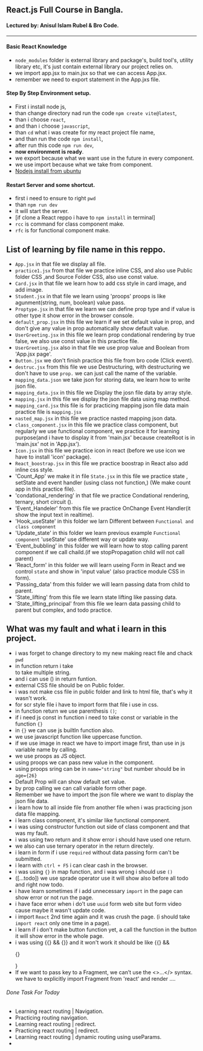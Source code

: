 ## React.js Full Course in Bangla.

#### Lectured by: Anisul Islam Rubel & Bro Code.

<hr>

#### Basic React Knowledge

- `node_modules` folder is external library and package's, build tool's, utility
  library etc, it's just contain external library our project relies on.
- we import app.jsx to main.jsx so that we can access App.jsx.
- remember we need to export statement in the App.jxs file.

#### Step By Step Environment setup.

- First i install node js,
- than change directory nad run the code `npm create vite@latest`,
- than i choose `react`,
- and than i choose `javascript`,
- than `cd` what i was create for my react project file name,
- and than run the code `npm install`,
- after run this code `npm run dev`,
- <b>now environment is ready</b>.
- we export because what we want use in the future in every component.
- we use import because what we take from component.
- [Nodejs install from ubuntu](https://youtu.be/NS3aTgKztis?si=IPOV09zYbFjHcmj-)

#### Restart Server and some shortcut.

- first i need to ensure to right `pwd`
- than `npm run dev`
- it will start the server.
- [if clone a React reppo i have to `npm install` in terminal]
- `rcc` is command for class component make.
- `rfc` is for functional component make.

## List of learning by file name in this reppo.

- `App.jsx` in that file we display all file.
- `practice1.jsx` from that file we practice inline CSS, and also use Public
  folder CSS ,and Source Folder CSS, also use const value.
- `Card.jsx` in that file we learn how to add css style in card image, and add
  image.
- `Student.jsx` in that file we learn using 'proops' proops is like
  agunment(string, num, boolean) value pass.
- `Proptype.jsx` in that file we learn we can define prop type and if value is
  other type it show error in the browser console.
- `default_prop.jsx` in this file we learn if we set default value in prop, and
  don't give any value in prop automatically show default value.
- `UserGreeting.jsx` in this file we learn prop condational rendering by true
  false, we also use const value in this practice file.
- `UserGreeting.jsx` also in that file we use prop value and Boolean from
  'App.jsx page'.
- `Button.jsx` we don't finish practice this file from bro code (Click event).
- `destruc.jsx` from this file we use Destructuring, with destructuring we don't
  have to use `prop.` we can just call the name of the variable.
- `mapping_data.json` we take json for storing data, we learn how to write json
  file.
- `mapping_data.jsx` in this file we Display the josn file data by array style.
- `mapping.jsx` in this file we display the json file data using map method.
- `mapping_card.jsx` this file is for practicing mapping json file data main
  practice file is `mapping.jsx`
- `nasted_map.jsx` in this file we practice nasted mapping json data.
- `class_component.jsx` in this file we practice class component, but regularly
  we use functional component, we practice it for learning purpose(and i have to
  display it from 'main.jsx' because createRoot is in 'main.jsx' not in
  'App.jsx').
- `Icon.jsx` in this file we practice icon in react (before we use icon we have
  to install 'icon' package).
- `React_boostrap.jsx` in this file we practice boostrap in React also add
  inline css style.
- 'Count_App' we make it in file `State.jsx` in this file we practice state ,
  setState and event handler (using class not function,) (We make count app in
  this practice file).
- 'condational_rendering' in that file we practice Condational rendering,
  ternary, short circuit ().
- 'Event_Handeler' from this file we practice OnChange Event Handler(it show the
  input text in realtime).
- 'Hook_useState' in this folder we larn Different between
  `Functional and class component`
- 'Update_state' in this folder we learn previous example `Functional component`
  'useState' use different way or update way.
- 'Event_bubbling' in this folder we will learn how to stop calling parent
  component if we call chaild.(if we stopPropagation child will not call parent)
- 'React_form' in this folder we will learn useing Form in React and we control
  `state` and show in 'input value' (also practice module CSS in form).
- 'Passing_data' from this folder we will learn passing data from child to
  parent.
- 'State_lifting' from this file we learn state lifting like passing data.
- 'State_lifting_principal' from this file we learn data passing child to parent
  but complex, and todo practice.

## What was my fault and what i learn in this project.

- i was forget to change directory to my new making react file and chack `pwd`
- in function return i take <div> to take multiple string.
- and i can use () in return funtion.
- external CSS file should be on Public folder.
- i was not make css file in public folder and link to html file, that's why it
  wasn't work.
- for scr style file i have to import form that file i use in css.
- in function return we use parenthesis `()`;
- if i need js const in function i need to take const or variable in the
  function `{}`
- in `{}` we can use js builtIn function also.
- we use javascript function like uppercase function.
- if we use image in react we have to import image first, than use in js
  variable name by calling.
- we use proops as JS object.
- using proops we can pass new value in the component.
- using proops sring can be in `name="string"` but number should be in
  `age={26}`
- Default Prop will can show default set value.
- by prop calling we can call variable form other page.
- Remember we have to import the json file where we want to display the json
  file data.
- i learn how to all inside file from another file when i was practicing json
  data file mapping.
- i learn class component, it's similar like functional component.
- i was using constructor function out side of class component and that was my
  fault.
- i was using two return and it show error i should have used one return.
- we also can use ternary operator in the return directely.
- i learn in form if i use `required` without data passing form can't be
  submitted.
- i learn with `ctrl + F5` i can clear cash in the browser.
- i was using `{}` in map function, and i was wrong i should use `()`
- ([...todo]) we use sprade operator use it will show also before all todo and
  right now todo.
- i have learn sometimes if i add unnecessary `import` in the page can show
  error or not run the page.
- i have face error when i do't use `uuid` form web site but form video cause
  maybe it wasn't update code.
- i import `React` 2nd time again and it was crush the page. (i should take
  `import react` only one time in a page).
- i learn if i don't make button function yet, a call the function in the button
  it will show error in the whole page.
- i was using {{} && {}} and it won't work it should be like {{} && <p>{}</p>}  
- If we want to pass key to a Fragment, we can’t use the <>...</> syntax.
  we have to explicitly import Fragment from 'react' and render <Fragment key={yourKey}>...</Fragment>.

###### Done Task For Today
- Learning react routing | Navigation.
- Practicing routing navigation.
- Learning react routing | redirect.
- Practicing react routing | redirect.
- Learning react routing | dynamic routing using useParams.
- 